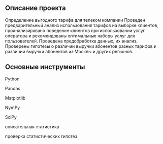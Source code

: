## Описание проекта
Определение выгодного тарифа для телеком компании
Проведен предварительный анализ использования тарифов на выборке клиентов, проанализировано поведение клиентов при использовании услуг оператора и рекомендованы оптимальные наборы услуг для пользователей. Проведена предобработка
данных, их анализ. Проверены гипотезы о различии выручки абонентов разных тарифов и различии выручки абонентов из Москвы и других регионов.

## Основные инструменты

Python

Pandas

Matplotlib

NymPy

SciPy

описательная статистика

проверка статистических гипотез
